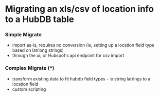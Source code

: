 # Migrating an xls/csv of location info to a HubDB table

### Simple Migrate

- import as-is, requires no conversion (ie, setting up a location field type based on lat/long strings)
- through the ui, or Hubspot's api endpoint for csv import

### Complex Migrate (*)

- transform existing data to fit hubdb field types - ie string lat/lngs to a location field
- custom scripting